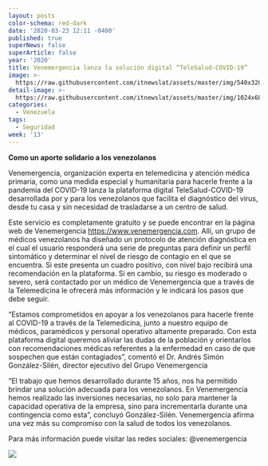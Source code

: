 ```yaml
---
layout: posts
color-schema: red-dark
date: '2020-03-23 12:11 -0400'
published: true
superNews: false
superArticle: false
year: '2020'
title: Venemergencia lanza la solución digital “TeleSalud-COVID-19”
image: >-
  https://raw.githubusercontent.com/itnewslat/assets/master/img/540x320/Bacteria-Covid-19-p.jpg
detail-image: >-
  https://raw.githubusercontent.com/itnewslat/assets/master/img/1024x680/Bacteria-Covid-19-g.jpg
categories:
  - Venezuela
tags:
  - Seguridad
week: '13'
---
```

**Como un aporte solidario a los venezolanos**

Venemergencia, organización experta en telemedicina y atención médica primaria, como una medida especial y humanitaria para hacerle frente a la pandemia del COVID-19 lanza la plataforma digital TeleSalud-COVID-19 desarrollada por y para los venezolanos que facilita el diagnóstico del virus, desde tu casa y sin necesidad de
trasladarse a un centro de salud.

Este servicio es completamente gratuito y se puede encontrar en la página web de Venemergencia https://www.venemergencia.com. Allí, un grupo de médicos venezolanos ha diseñado un protocolo de atención diagnóstica en el cual el usuario responderá una serie de preguntas para definir un perfil sintomático y determinar el nivel de riesgo de contagio en el que se encuentra. Si este presenta un cuadro positivo, con nivel bajo recibirá una recomendación en la plataforma. Si en cambio, su riesgo es moderado o severo, será contactado por un médico de Venemergencia que a través de la Telemedicina le ofrecerá más información y le indicará los pasos que debe seguir.

“Estamos comprometidos en apoyar a los venezolanos para hacerle frente al COVID-19 a través de la Telemedicina, junto a nuestro equipo de médicos, paramédicos y personal operativo altamente preparado. Con esta plataforma digital queremos aliviar las dudas de la población y orientarlos con recomendaciones médicas referentes a la enfermedad en caso de que sospechen que están contagiados”, comentó el Dr. Andrés Simón González-Silén, director ejecutivo del Grupo Venemergencia

“El trabajo que hemos desarrollado durante 15 años, nos ha permitido brindar una solución adecuada para los venezolanos. En Venemergencia hemos realizado las inversiones necesarias, no solo para mantener la capacidad operativa de la empresa, sino para incrementarla durante una contingencia como esta”, concluyó González-Silén.
Venemergencia afirma una vez más su compromiso con la salud de todos los venezolanos.

Para más información puede visitar las redes sociales: @venemergencia

<img src="https://tracker.metricool.com/c3po.jpg?hash=56f88a41e39ab42c063cc51676587a04"/>